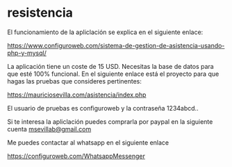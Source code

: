 # resistencia

El funcionamiento de la apliclación se explica en el siguiente enlace:

https://www.configuroweb.com/sistema-de-gestion-de-asistencia-usando-php-y-mysql/

La aplicación tiene un coste de 15 USD. Necesitas la base de datos para que esté 100% funcional. En el siguiente enlace está el proyecto para que hagas las pruebas que consideres pertinentes:

https://mauriciosevilla.com/asistencia/index.php

El usuario de pruebas es configuroweb y la contraseña 1234abcd..

Si te interesa la apliclación puedes comprarla por paypal en la siguiente cuenta msevillab@gmail.com

Me puedes contactar al whatsapp en el siguiente enlace

https://configuroweb.com/WhatsappMessenger
